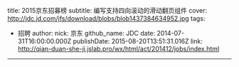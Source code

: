 title: 2015京东招募榜
subtitle: 编写支持四向滚动的滑动翻页组件
cover: http://jdc.jd.com/jfs/download/blobs/blob1437384634952.jpg
tags:
  - 招聘
author:
  nick: 京东
  github_name: JDC
date: 2014-07-31T16:00:00.000Z
publishDate: 2015-08-20T13:51:31.016Z
link: http://qian-duan-she-ji.jslab.pro/wx/html/act/201412/jobs/index.html
---